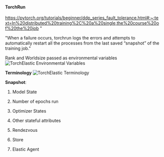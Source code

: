 #### TorchRun
https://pytorch.org/tutorials/beginner/ddp_series_fault_tolerance.html#:~:text=In%20distributed%20training%2C%20a%20single,the%20course%20of%20the%20job
"

"When a failure occurs, torchrun logs the errors and attempts to automatically restart all the processes from the last saved “snapshot” of the training job."

Rank and Worldsize passed as environmental variables
![TorchElastic Environmental Variables](./TorchElastic/TorchElastciEnvironmentalVariables.png)

**Terminology**
![TorchElastic Terminology](./TorchElastic/TorchElasticTerminology.png)

**Snapshot**:
1. Model State
2. Number of epochs run
3. Optimizer States
4. Other stateful attributes

1. Rendezvous
2. Store
3. Elastic Agent